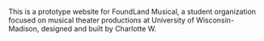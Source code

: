 This is a prototype website for FoundLand Musical, a student organization focused on musical theater productions at University of Wisconsin-Madison, designed and built by Charlotte W.
